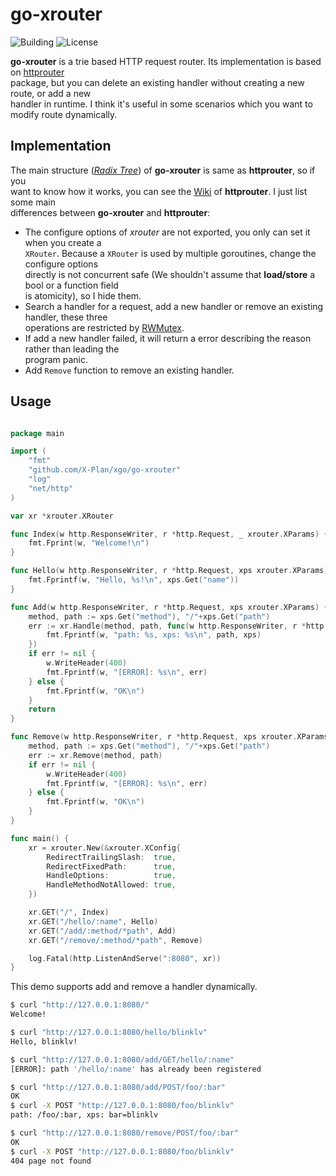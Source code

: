 # go-xrouter

![Building](https://img.shields.io/badge/building-passing-green.svg)
![License](https://img.shields.io/badge/license-MIT-blue.svg)

**go-xrouter** is a trie based HTTP request router. Its implementation is based on [httprouter]()    
package, but you can delete an existing handler without creating a new route, or add a new    
handler in runtime. I think it's useful in some scenarios which you want to modify route dynamically.     

## Implementation

The main structure ([*Radix Tree*][Radix Tree]) of **go-xrouter** is same as **httprouter**, so if you  
want to know how it works, you can see the [Wiki][how_work] of **httprouter**. I just list some main   
differences between **go-xrouter** and **httprouter**:


- The configure options of *xrouter* are not exported, you only can set it when you create a   
`XRouter`. Because a `XRouter` is used by multiple goroutines, change the configure options     
directly is not concurrent safe (We shouldn't assume that **load/store** a bool or a function field   
is atomicity), so I hide them.
- Search a handler for a request, add a new handler or remove an existing handler, these three     
operations are restricted by [RWMutex](https://golang.org/pkg/sync/#RWMutex).
- If add a new handler failed, it will return a error describing the reason rather than leading the   
program panic.     
- Add `Remove` function to remove an existing handler.   


## Usage

```go

package main

import (
	"fmt"
	"github.com/X-Plan/xgo/go-xrouter"
	"log"
	"net/http"
)

var xr *xrouter.XRouter

func Index(w http.ResponseWriter, r *http.Request, _ xrouter.XParams) {
	fmt.Fprint(w, "Welcome!\n")
}

func Hello(w http.ResponseWriter, r *http.Request, xps xrouter.XParams) {
	fmt.Fprintf(w, "Hello, %s!\n", xps.Get("name"))
}

func Add(w http.ResponseWriter, r *http.Request, xps xrouter.XParams) {
	method, path := xps.Get("method"), "/"+xps.Get("path")
	err := xr.Handle(method, path, func(w http.ResponseWriter, r *http.Request, xps xrouter.XParams) {
		fmt.Fprintf(w, "path: %s, xps: %s\n", path, xps)
	})
	if err != nil {
		w.WriteHeader(400)
		fmt.Fprintf(w, "[ERROR]: %s\n", err)
	} else {
		fmt.Fprintf(w, "OK\n")
	}
	return
}

func Remove(w http.ResponseWriter, r *http.Request, xps xrouter.XParams) {
	method, path := xps.Get("method"), "/"+xps.Get("path")
	err := xr.Remove(method, path)
	if err != nil {
		w.WriteHeader(400)
		fmt.Fprintf(w, "[ERROR]: %s\n", err)
	} else {
		fmt.Fprintf(w, "OK\n")
	}
}

func main() {
	xr = xrouter.New(&xrouter.XConfig{
		RedirectTrailingSlash:  true,
		RedirectFixedPath:      true,
		HandleOptions:          true,
		HandleMethodNotAllowed: true,
	})

	xr.GET("/", Index)
	xr.GET("/hello/:name", Hello)
	xr.GET("/add/:method/*path", Add)
	xr.GET("/remove/:method/*path", Remove)

	log.Fatal(http.ListenAndServe(":8080", xr))
}
```

This demo supports add and remove a handler dynamically.

```bash
$ curl "http://127.0.0.1:8080/"
Welcome!

$ curl "http://127.0.0.1:8080/hello/blinklv"
Hello, blinklv!

$ curl "http://127.0.0.1:8080/add/GET/hello/:name"
[ERROR]: path '/hello/:name' has already been registered

$ curl "http://127.0.0.1:8080/add/POST/foo/:bar"
OK
$ curl -X POST "http://127.0.0.1:8080/foo/blinklv"
path: /foo/:bar, xps: bar=blinklv

$ curl "http://127.0.0.1:8080/remove/POST/foo/:bar"
OK
$ curl -X POST "http://127.0.0.1:8080/foo/blinklv"
404 page not found
```


[httprouter]: https://github.com/julienschmidt/httprouter
[how_work]: https://github.com/julienschmidt/httprouter#how-does-it-work
[Radix Tree]: https://en.wikipedia.org/wiki/Radix_tree

